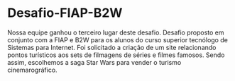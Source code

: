 # Desafio-FIAP-B2W
Nossa equipe ganhou o terceiro lugar deste desafio.
Desafio proposto em conjunto com a FIAP e B2W para os alunos do curso superior tecnólogo de Sistemas para Internet.
Foi solicitado a criação de um site relacionando pontos turísticos aos sets de filmagens de séries e filmes famosos. Sendo assim, escolhemos a saga Star Wars para vender o turismo cinemarográfico.
